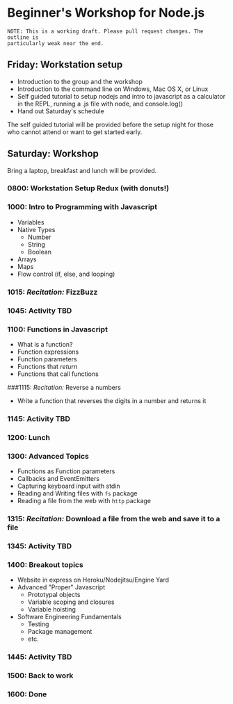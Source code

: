 # Beginner's Workshop for Node.js

```
NOTE: This is a working draft. Please pull request changes. The outline is 
particularly weak near the end.
```

## Friday: Workstation setup 

- Introduction to the group and the workshop
- Introduction to the command line on Windows, Mac OS X, or Linux
- Self guided tutorial to setup nodejs and intro to javascript as a calculator in the REPL,
  running a .js file with node, and console.log()
- Hand out Saturday's schedule

The self guided tutorial will be provided before the setup night for those who cannot
attend or want to get started early.

## Saturday: Workshop
Bring a laptop, breakfast and lunch will be provided.

### 0800: Workstation Setup Redux (with donuts!)
### 1000: Intro to Programming with Javascript
- Variables
- Native Types
  - Number
  - String
  - Boolean
- Arrays
- Maps
- Flow control (if, else, and looping)

### 1015: *Recitation:* FizzBuzz
### 1045: Activity TBD
### 1100: Functions in Javascript
- What is a function?
- Function expressions
- Function parameters
- Functions that *return*
- Functions that call functions

###1115: *Recitation:* Reverse a numbers
- Write a function that reverses the digits in a number and returns it

### 1145: Activity TBD
### 1200: Lunch
### 1300: Advanced Topics
- Functions as Function parameters
- Callbacks and EventEmitters
- Capturing keyboard input with stdin
- Reading and Writing files with `fs` package
- Reading a file from the web with `http` package

### 1315: *Recitation:* Download a file from the web and save it to a file
### 1345: Activity TBD
### 1400: Breakout topics
- Website in express on Heroku/Nodejitsu/Engine Yard
- Advanced "Proper" Javascript
  - Prototypal objects
  - Variable scoping and closures
  - Variable hoisting
- Software Engineering Fundamentals
  - Testing
  - Package management
  - etc.

### 1445: Activity TBD
### 1500: Back to work
### 1600: Done
